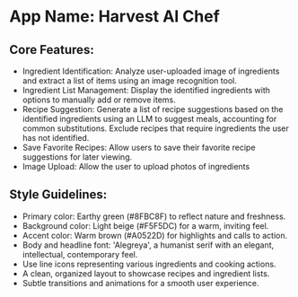 # **App Name**: Harvest AI Chef

## Core Features:

- Ingredient Identification: Analyze user-uploaded image of ingredients and extract a list of items using an image recognition tool.
- Ingredient List Management: Display the identified ingredients with options to manually add or remove items.
- Recipe Suggestion: Generate a list of recipe suggestions based on the identified ingredients using an LLM to suggest meals, accounting for common substitutions. Exclude recipes that require ingredients the user has not identified.
- Save Favorite Recipes: Allow users to save their favorite recipe suggestions for later viewing.
- Image Upload: Allow the user to upload photos of ingredients

## Style Guidelines:

- Primary color: Earthy green (#8FBC8F) to reflect nature and freshness.
- Background color: Light beige (#F5F5DC) for a warm, inviting feel.
- Accent color: Warm brown (#A0522D) for highlights and calls to action.
- Body and headline font: 'Alegreya', a humanist serif with an elegant, intellectual, contemporary feel.
- Use line icons representing various ingredients and cooking actions.
- A clean, organized layout to showcase recipes and ingredient lists.
- Subtle transitions and animations for a smooth user experience.
